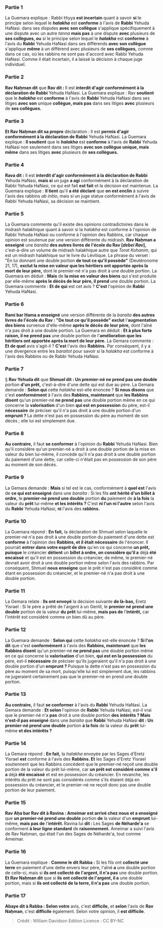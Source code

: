 
### Partie 1
La Guemara explique : Rabbi Ḥiyya <b>est incertain</b> quant à savoir <b>si</b> le principe selon lequel le <b><i>halakha</i></b> est <b>conforme</b> à l'avis de <b>Rabbi</b> Yehuda HaNasi. dans ses disputes <b>avec son collègue</b> s'applique spécifiquement à une dispute avec un autre <i>tanna</i> <b>mais pas</b> à une dispute <b>avec</b> plusieurs de <b>ses collègues, ou</b> si le principe selon lequel le <b><i>halakha</i></b> est <b>conforme</b> à l'avis du <b>Rabbi</b> Yehuda HaNasi dans ses différends <b>avec son collègue</b> s'applique <b>même</b> à un différend avec plusieurs de <b>ses collègues,</b> comme dans ce cas, où les rabbins ne sont pas d'accord avec Rabbi Yehuda HaNasi. Comme il était incertain, il a laissé la décision à chaque juge individuel.

### Partie 2
<b>Rav Naḥman dit</b> que <b>Rav dit : </b> Il est <b>interdit d'agir conformément à la déclaration de Rabbi</b> Yehuda HaNasi. La Guemara explique : Rav <b>soutient</b> que le <b><i>halakha</i></b> est <b>conforme</b> à l'avis de <b>Rabbi</b> Yehuda HaNasi dans ses litiges <b>avec son</b> unique <b>collègue, mais pas</b> dans ses litiges <b>avec</b> plusieurs de <b>ses collègues.</b>

### Partie 3
<b>Et Rav Naḥman dit sa propre</b> déclaration : Il est <b>permis d'agir conformément à la déclaration de Rabbi</b> Yehuda HaNasi. La Guemara explique : <b>Il soutient</b> que le <b><i>halakha</i></b> est <b>conforme</b> à l'avis de <b>Rabbi</b> Yehuda HaNasi non seulement dans ses litiges <b>avec son</b> <b>collègue unique, mais même</b> dans ses litiges <b>avec</b> plusieurs de <b>ses collègues.</b>

### Partie 4
<b>Rava dit :</b> Il est <b>interdit d'agir conformément à la déclaration de Rabbi</b> Yehuda HaNasi, <b>mais si</b> un juge <b>a agi</b> conformément à la déclaration de Rabbi Yehuda HaNasi, ce qui est fait <b>est fait</b> et la décision est maintenue. La Guemara explique : <b>Il tient</b> qu'il <b>a été déclaré</b> que <b>on est enclin</b> à suivre l'avis des rabbins <i>ab initio</i>, mais si un juge statue conformément à l'avis de Rabbi Yehuda HaNasi, sa décision se maintient.

### Partie 5
La Guemara commente qu'il existe des opinions contradictoires dans le midrash halakhique quant à savoir si la <i>halakha</i> est conforme à l'opinion de Rabbi Yehuda HaNasi ou conforme à l'opinion des Rabbins, car chaque opinion est soutenue par une version différente du midrash. <b>Rav Naḥman a enseigné</b> une <i>baraita</i> <b>des autres livres de l'école du Rav [<i>debei Rav</i>],</b> c'est-à-dire un volume de midrash halakhique autre que <i>Torat Kohanim</i>, qui est un midrash halakhique sur le livre du Lévitique. La phrase du verset : "En lui donnant une double portion <b>de tout ce qu'il possède"</b> (Deutéronome 21, 17), <b>exclut la mise en valeur que les héritiers ont apportée après la mort de leur père,</b> dont le premier-né n'a pas droit à une double portion. La Guemara en déduit : <b>Mais</b> de <b>la mise en valeur des biens</b> qui s'est produite par elle-même <b>après le décès de leur père, il prend</b> une double portion. La Guemara commente : <b>Et de qui</b> est cet avis ? <b>C'est</b> l'opinion de <b>Rabbi</b> Yehuda HaNasi.

### Partie 6
<b>Rami bar Ḥama a enseigné</b> une version différente de la <i>baraita</i> <b>des autres livres de l'école du Rav : "De tout ce qu'il possède" exclut</b> l'<b>augmentation des biens</b> survenue d'elle-même <b>après le décès de leur père,</b> dont l'aîné n'a pas droit à une double portion. La Guemara en déduit : <b>Et à plus forte raison, il ne prend pas</b> une double portion de l'<b>amélioration que les héritiers ont apportée après la mort de leur père.</b> La Gemara commente : <b>Et de quel</b> avis s'agit-il ? <b>C'est</b> l'avis des <b>Rabbins.</b> Par conséquent, il y a une divergence entre les <i>baraitot</i> pour savoir si la <i>halakha</i> est conforme à l'avis des Rabbins ou de Rabbi Yehuda HaNasi.

### Partie 7
§ <b>Rav Yehuda dit</b> que <b>Shmuel dit : Un premier-né ne prend pas une double</b> portion <b>d'un prêt,</b> c'est-à-dire d'une dette qui est due au père. La Gemara demande : <b>Selon qui</b> cette <i>halakha</i> est-elle énoncée ? <b>Si nous disons</b> que c'est <b>conformément</b> à l'avis des <b>Rabbins, maintenant</b> que <b>les Rabbins disent</b> qu'un premier-né <b>ne prend pas</b> une double portion même en ce qui concerne la <b>valorisation</b> d'un bien <b>qui est en possession</b> du père, est-il <b>nécessaire</b> de préciser qu'il n'a pas droit à une double portion d'un <b>emprunt ? </b> La dette n'est pas en possession du père au moment de son décès ; elle lui est simplement due.

### Partie 8
<b>Au contraire,</b> il faut <b>se conformer</b> à l'opinion du <b>Rabbi</b> Yehuda HaNasi. Bien qu'il considère qu'un premier-né a droit à une double portion de la mise en valeur du bien lui-même, il concède qu'il n'a pas droit à une double portion du paiement d'une dette, car celle-ci n'était pas en possession de son père au moment de son décès.

### Partie 9
La Gemara demande : <b>Mais</b> si tel est le cas, conformément à <b>quel est</b> l'avis de <b>ce qui est enseigné</b> dans une <i>baraïta</i> : Si les fils <b>ont hérité d'un billet à ordre,</b> le <b>premier-né prend une double</b> portion <b>du</b> paiement de <b>à la fois</b> la valeur du <b>prêt</b> lui-même <b>et les intérêts ? </b> C'est <b>ni l'un ni l'autre</b> selon l'avis du <b>Rabbi</b> Yehuda HaNasi, <b>ni</b> l'avis des <b>rabbins.</b>

### Partie 10
La Guemara répond : <b>En fait,</b> la déclaration de Shmuel selon laquelle le premier-né n'a pas droit à une double portion du paiement d'une dette est <b>conforme</b> à l'opinion des <b>Rabbins, et il était nécessaire</b> de l'énoncer. Il pourrait <b>entrer dans votre esprit de dire</b> qu'en ce qui concerne <b>un prêt, puisque</b> le créancier <b>détient</b> un <b>billet à ordre, on considère qu'il a</b> déjà <b>été encaissé</b> et qu'il est en possession du créancier, de même, le premier-né devrait avoir droit à une double portion même selon l'avis des rabbins. Par conséquent, Shmuel <b>nous enseigne</b> que le prêt n'est pas considéré comme étant en possession du créancier, et le premier-né n'a pas droit à une double portion.

### Partie 11
La Gemara relate : <b>Ils ont envoyé</b> la décision suivante <b>de là-bas,</b> Eretz Yisrael : Si le père a prêté de l'argent à un Gentil, le <b>premier né prend une double</b> portion de la valeur <b>du</b> <b>prêt</b> lui-même, <b>mais pas de</b> l'<b>intérêt,</b> car l'intérêt est considéré comme un bien dû au père.

### Partie 12
La Guemara demande : <b>Selon qui</b> cette <i>halakha</i> est-elle énoncée ? <b>Si l'on dit</b> que c'est <b>conformément</b> à l'avis des <b>Rabbins, maintenant</b> que <b>les Rabbins disent</b> qu'un premier-né <b>ne prend pas</b> une double portion même en ce qui concerne la <b>valorisation</b> d'un bien, <b>qui est en la possession</b> du père, est-il <b>nécessaire</b> de préciser qu'ils jugeraient qu'il n'a pas droit à une double portion d'un <b>emprunt ? </b> Puisque la dette n'est pas en possession du père au moment de sa mort, puisqu'elle lui est simplement due, les rabbins ne jugeraient certainement pas que le premier-né en prend une double portion.

### Partie 13
<b>Au contraire,</b> il faut <b>se conformer</b> à l'avis du <b>Rabbi</b> Yehuda HaNasi. La Gemara demande : <b>Et selon</b> l'opinion de <b>Rabbi</b> Yehuda HaNasi, est-il vrai que le premier-né n'a <b>pas</b> droit à une double portion <b>des intérêts ? Mais n'est-il pas enseigné</b> dans une <i>baraita</i> que <b>Rabbi</b> Yehuda HaNasi <b>dit : Un premier-né prend une double</b> portion <b>à la fois</b> de la valeur du <b>prêt</b> lui-même <b>et des intérêts ?</b>

### Partie 14
La Gemara répond : <b>En fait,</b> la <i>halakha</i> envoyée par les Sages d'Eretz Yisrael <b>est</b> conforme à l'avis des <b>Rabbins. Et</b> les Sages d'Eretz Yisrael soutiennent que les Rabbins concèdent que le premier-né reçoit une double portion de la valeur du prêt lui-même, car <b>un prêt est considéré comme s'il a</b> déjà <b>été encaissé</b> et est en possession du créancier. En revanche, les intérêts du prêt ne sont pas considérés comme s'ils étaient déjà en possession du créancier, et le premier-né ne reçoit donc pas une double portion de leur paiement.

### Partie 15
<b>Rav Aḥa bar Rav dit à Ravina : Ameimar est arrivé chez nous et a enseigné</b> que <b>un premier-né prend une double</b> portion <b>de</b> la valeur d'un <b>emprunt</b> lui-même, <b>mais pas de</b> l'<b>intérêt. </b> Ravina lui <b>dit : </b> Les Sages <b>de Néharde'a</b> se conforment <b>à leur ligne standard</b> de <b>raisonnement.</b> Ameimar a suivi l'avis de Rav Naḥman, qui était l'un des Sages de Néharde'a, tout comme Ameimar.

### Partie 16
La Guemara explique : <b>Comme le dit Rabba :</b> Si les fils ont <b>collecté une terre</b> en paiement d'une dette envers leur père, l'aîné <b>a</b> une double portion de celle-ci, mais si <b>ils ont collecté de l'argent, il n'a pas</b> une double portion. <b>Et Rav Naḥman dit</b> que si <b>ils ont collecté de l'argent, il a</b> une double portion, mais si <b>ils ont collecté de la terre, il n'a pas</b> une double portion.

### Partie 17
<b>Abaye dit à Rabba : Selon votre</b> avis, c'est <b>difficile,</b> et <b>selon</b> l'avis de <b>Rav Naḥman</b>, c'est <b>difficile</b> également. Selon votre</b> opinion, il <b>est difficile</b>.

>Crédit : William Davidson Edition
>Licence : CC BY-NC